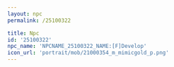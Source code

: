 ```yaml
---
layout: npc
permalink: /25100322

title: Npc
id: '25100322'
npc_name: 'NPCNAME_25100322_NAME:[F]Develop'
icon_url: 'portrait/mob/21000354_m_mimicgold_p.png'
---
```

